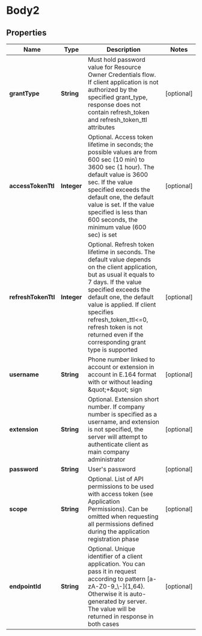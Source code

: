 
# Body2

## Properties
Name | Type | Description | Notes
------------ | ------------- | ------------- | -------------
**grantType** | **String** | Must hold password value for Resource Owner Credentials flow. If client application is not authorized by the specified grant_type, response does not contain refresh_token and refresh_token_ttl attributes |  [optional]
**accessTokenTtl** | **Integer** | Optional. Access token lifetime in seconds; the possible values are from 600 sec (10 min) to 3600 sec (1 hour). The default value is 3600 sec. If the value specified exceeds the default one, the default value is set. If the value specified is less than 600 seconds, the minimum value (600 sec) is set |  [optional]
**refreshTokenTtl** | **Integer** | Optional. Refresh token lifetime in seconds. The default value depends on the client application, but as usual it equals to 7 days. If the value specified exceeds the default one, the default value is applied. If client specifies refresh_token_ttl&lt;&#x3D;0, refresh token is not returned even if the corresponding grant type is supported |  [optional]
**username** | **String** | Phone number linked to account or extension in account in E.164 format with or without leading \&quot;+\&quot; sign |  [optional]
**extension** | **String** | Optional. Extension short number. If company number is specified as a username, and extension is not specified, the server will attempt to authenticate client as main company administrator |  [optional]
**password** | **String** | User&#39;s password |  [optional]
**scope** | **String** | Optional. List of API permissions to be used with access token (see Application Permissions). Can be omitted when requesting all permissions defined during the application registration phase |  [optional]
**endpointId** | **String** | Optional. Unique identifier of a client application. You can pass it in request according to pattern [a-zA-Z0-9_\\-]{1,64}. Otherwise it is auto-generated by server. The value will be returned in response in both cases |  [optional]



